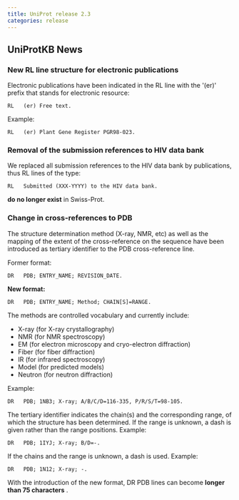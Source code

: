```yaml
---
title: UniProt release 2.3
categories: release
---
```


## UniProtKB News

### New RL line structure for electronic publications

Electronic publications have been indicated in the RL line with the '(er)' prefix that stands for electronic resource:

    RL   (er) Free text.

Example:

    RL   (er) Plant Gene Register PGR98-023.

### Removal of the submission references to HIV data bank

We replaced all submission references to the HIV data bank by publications, thus RL lines of the type:

    RL   Submitted (XXX-YYYY) to the HIV data bank.

**do no longer exist** in Swiss-Prot.

### Change in cross-references to PDB

The structure determination method (X-ray, NMR, etc) as well as the mapping of the extent of the cross-reference on the sequence have been introduced as tertiary identifier to the PDB cross-reference line.

Former format:

    DR   PDB; ENTRY_NAME; REVISION_DATE.

**New format:**

    DR   PDB; ENTRY_NAME; Method; CHAIN[S]=RANGE.

The methods are controlled vocabulary and currently include:

-   X-ray (for X-ray crystallography)
-   NMR (for NMR spectroscopy)
-   EM (for electron microscopy and cryo-electron diffraction)
-   Fiber (for fiber diffraction)
-   IR (for infrared spectroscopy)
-   Model (for predicted models)
-   Neutron (for neutron diffraction)

Example:

    DR   PDB; 1NB3; X-ray; A/B/C/D=116-335, P/R/S/T=98-105.

The tertiary identifier indicates the chain(s) and the corresponding range, of which the structure has been determined. If the range is unknown, a dash is given rather than the range positions. Example:

    DR   PDB; 1IYJ; X-ray; B/D=-.

If the chains and the range is unknown, a dash is used. Example:

    DR   PDB; 1N12; X-ray; -.

With the introduction of the new format, DR PDB lines can become **longer than 75 characters** .
